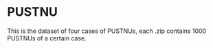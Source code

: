 # PUSTNU
This is the dataset of four cases of PUSTNUs, each .zip contains 1000 PUSTNUs of a certain case.
